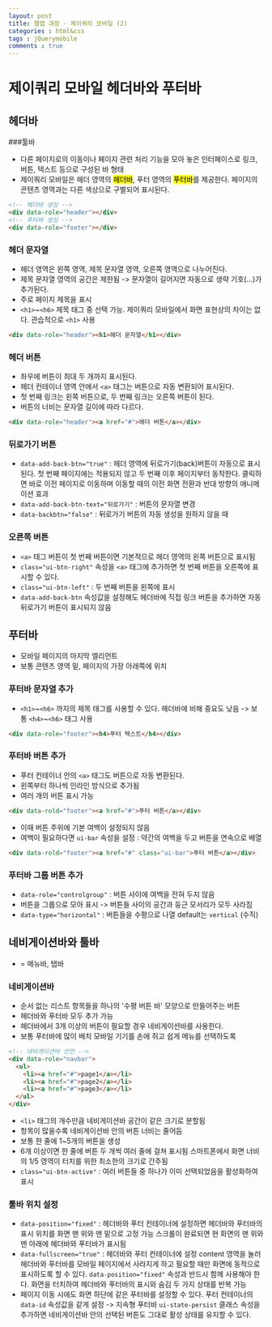 ```yaml
---
layout: post
title: 웹앱 과정 - 제이쿼리 모바일 (2)
categories : html&css
tags : jQuerymobile
comments : true
---
```


# 제이쿼리 모바일 헤더바와 푸터바
## 헤더바
###툴바
- 다른 페이지로의 이동이나 페이지 관련 처리 기능을 모아 놓은 인터페이스로 링크, 버튼, 텍스트 등으로 구성된 바 형태
- 제이쿼리 모바일은 헤더 영역의 <mark>헤더바</mark>, 푸터 영역의 <mark>푸터바</mark>를 제공한다.
    페이지의 콘텐츠 영역과는 다른 색상으로 구별되어 표시된다.

```HTML
<!-- 헤더바 생성 -->
<div data-role="header"></div>
<!-- 푸터바 생성 -->
<div data-role="footer"></div>
```

### 헤더 문자열
- 헤더 영역은 왼쪽 영역, 제목 문자열 영역, 오른쪽 영역으로 나누어진다.
- 제목 문자열 영역의 공간은 제한됨 -> 문자열이 길어지면 자동으로 생략 기호(...)가 추가된다.
- 주로 페이지 제목을 표시
- `<h1>`~`<h6>` 제목 태그 중 선택 가능. 제이쿼리 모바일에서 화면 표현상의 차이는 없다. 관습적으로 `<h1>` 사용

```HTML
<div data-role="header"><h1>헤더 문자열</h1></div>
```

### 헤더 버튼
- 좌우에 버튼이 최대 두 개까지 표시된다.
- 헤더 컨테이너 영역 안에서 `<a>` 태그는 버튼으로 자동 변환되어 표시된다.
- 첫 번째 링크는 왼쪽 버튼으로, 두 번째 링크는 오른쪽 버튼이 된다.
- 버튼의 너비는 문자열 길이에 따라 다르다.

```HTML
<div data-role="header"><a href="#">헤더 버튼</a></div>
```

### 뒤로가기 버튼
- `data-add-back-btn="true"` : 헤더 영역에 뒤로가기(back)버튼이 자동으로 표시된다.
    첫 번째 페이지에는 적용되지 않고 두 번째 이후 페이지부터 동작한다.
    클릭하면 바로 이전 페이지로 이동하며 이동할 때의 이전 화면 전환과 반대 방향의 애니메이션 효과
- `data-add-back-btn-text="뒤로가기"` : 버튼의 문자열 변경
- `data-backbtn="false"` : 뒤로가기 버튼의 자동 생성을 원하지 않을 때

### 오른쪽 버튼
- `<a>` 태그 버튼이 첫 번째 버튼이면 기본적으로 헤더 영역의 왼쪽 버튼으로 표시됨
- `class="ui-btn-right"` 속성을 `<a>` 태그에 추가하면 첫 번째 버튼을 오른쪽에 표시할 수 있다.
- `class="ui-btn-left"` : 두 번째 버튼을 왼쪽에 표시
- `data-add-back-btn` 속성값을 설정해도 헤더바에 직접 링크 버튼을 추가하면 자동 뒤로가기 버튼이 표시되지 않음

## 푸터바
- 모바일 페이지의 마지막 엘리먼트
- 보통 콘텐츠 영역 밑, 페이지의 가장 아래쪽에 위치

### 푸터바 문자열 추가
- `<h1>`~`<h6>` 까지의 제목 태그를 사용할 수 있다.
    헤더바에 비해 중요도 낮음 -> 보통 `<h4>`~`<h6>` 태그 사용
```HTML
<div data-role="footer"><h4>푸터 텍스트</h4></div>
```

### 푸터바 버튼 추가
- 푸터 컨테이너 안의 `<a>` 태그도 버튼으로 자동 변환된다.
- 왼쪽부터 하나씩 인라인 방식으로 추가됨
- 여러 개의 버튼 표시 가능

```HTML
<div data-rold="footer"><a href="#">푸터 버튼</a></div>
```
- 이때 버튼 주위에 기본 여백이 설정되지 않음
- 여백이 필요하다면 `ui-bar` 속성을 설정 : 약간의 여백을 두고 버튼을 연속으로 배열
```HTML
<div data-rold="footer"><a href="#" class="ui-bar">푸터 버튼</a></div>
```

### 푸터바 그룹 버튼 추가
- `data-role="controlgroup"` : 버튼 사이에 여백을 전혀 두지 않음
- 버튼을 그룹으로 모아 표시 -> 버튼들 사이의 공간과 둥근 모서리가 모두 사라짐
- `data-type="horizontal"` : 버튼들을 수평으로 나열 default는 `vertical` (수직)

## 네비게이션바와 툴바
- = 메뉴바, 탭바

### 네비게이션바
- 순서 없는 리스트 항목들을 하나의 '수평 버튼 바' 모양으로 만들어주는 버튼
- 헤더바와 푸터바 모두 추가 가능
- 헤더바에서 3개 이상의 버튼이 필요할 경우 네비게이션바를 사용한다.
- 보통 푸터바에 많이 배치
    모바일 기기를 손에 쥐고 쉽게 메뉴를 선택하도록

```HTML
<!-- 네비게이션바 선언 -->
<div data-role="navbar">
  <ul>
    <li><a href="#">page1</a></li>
    <li><a href="#">page2</a></li>
    <li><a href="#">page3</a></li>
  </ul>
</div>
```

- `<li>` 태그의 개수만큼 네비게이션바 공간이 같은 크기로 분할됨
- 항목이 많을수록 네비게이션바 안의 버튼 너비는 줄어듬
- 보통 한 줄에 1~5개의 버튼을 생성
- 6개 이상이면 한 줄에 버튼 두 개씩 여러 줄에 걸쳐 표시됨
    스마트폰에서 화면 너비의 1/5 영역이 터치를 위한 최소한의 크기로 간주됨
- `class="ui-btn-active"` : 여러 버튼들 중 하나가 이미 선택되었음을 활성화하여 표시

### 툴바 위치 설정
- `data-position="fixed"` : 헤더바와 푸터 컨테이너에 설정하면 헤더바와 푸터바의 표시 위치를 화면 맨 위와 맨 밑으로 고정 가능
    스크롤이 완료되면 현 화면의 맨 위와 맨 아래에 헤더바와 푸터바가 표시됨
- `data-fullscreen="true"` : 헤더바와 푸터 컨테이너에 설정
    content 영역을 눌러 헤더바와 푸터바를 모바일 페이지에서 사라지게 하고 필요할 때만 화면에 동적으로 표시하도록 할 수 있다.
    `data-position="fixed"` 속성과 반드시 함께 사용해야 한다.
    화면을 터치하여 헤더바와 푸터바의 표시와 숨김 두 가지 상태를 반복 가능
- 페이지 이동 시에도 화면 하단에 같은 푸터바를 설정할 수 있다.
  푸터 컨테이너의 `data-id` 속성값을 같게 설정
  -> 지속형 푸터바
  `ui-state-persist` 클래스 속성을 추가하면 네비게이션바 안의 선택된 버튼도 그대로 활성 상태를 유지할 수 있다.
